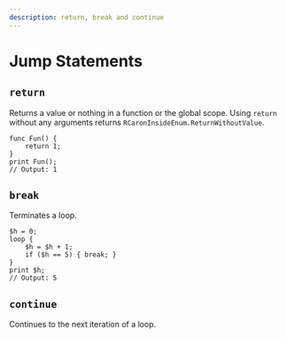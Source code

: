 ```yaml
---
description: return, break and continue
---
```


# Jump Statements

## `return`

Returns a value or nothing in a function or the global scope. Using `return` without any arguments returns `RCaronInsideEnum.ReturnWithoutValue`.

```rcaron
func Fun() {
    return 1;
}
print Fun();
// Output: 1
```

## `break`

Terminates a loop.

```rcaron
$h = 0;
loop {
    $h = $h + 1;
    if ($h == 5) { break; }
}
print $h;
// Output: 5
```

## `continue`

Continues to the next iteration of a loop.
